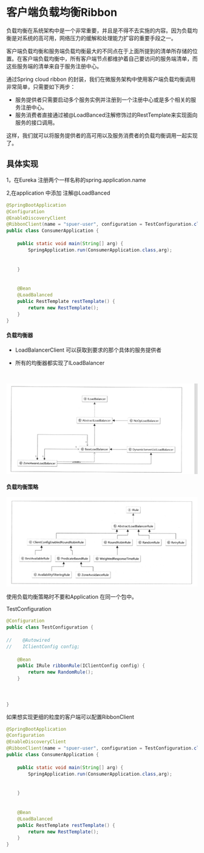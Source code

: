 



# 客户端负载均衡Ribbon

负载均衡在系统架构中是一个非常重要，并且是不得不去实施的内容。因为负载均衡是对系统的高可用，网络压力的缓解和处理能力扩容的重要手段之一。

客户端负载均衡和服务端负载均衡最大的不同点在于上面所提到的清单所存储的位置。在客户端负载均衡中，所有客户端节点都维护着自己要访问的服务端清单，而这些服务端的清单来自于服务注册中心。



通过Spring cloud ribbon 的封装，我们在微服务架构中使用客户端负载均衡调用非常简单，只需要如下两步：

* 服务提供者只需要启动多个服务实例并注册到一个注册中心或是多个相关的服务注册中心。
* 服务消费者直接通过被@LoadBanced注解修饰过的RestTemplate来实现面向服务的接口调用。

这样，我们就可以将服务提供者的高可用以及服务消费者的负载均衡调用一起实现了。





## 具体实现

1，在Eureka 注册两个一样名称的spring.application.name

2,在application 中添加 注解@LoadBanced

```Java
@SpringBootApplication
@Configuration
@EnableDiscoveryClient
@RibbonClient(name = "spuer-user", configuration = TestConfiguration.class)
public class ConsumerApplication {

    public static void main(String[] arg) {
        SpringApplication.run(ConsumerApplication.class,arg);


    }


    @Bean
    @LoadBalanced
    public RestTemplate restTemplate() {
        return new RestTemplate();
    }
}

```





#### 负载均衡器

* LoadBalancerClient 可以获取到要求的那个具体的服务提供者

* 所有的均衡器都实现了ILoadBalancer

  ​

![cloud-balancer](../images/cloud-balancer.png)









#### 负载均衡策略

![cloud-balancer](../images/cloud-rule.png)



使用负载均衡策略时不要和Application 在同一个包中。

TestConfiguration

```Java
@Configuration
public class TestConfiguration {

//    @Autowired
//    IClientConfig config;

    @Bean
    public IRule ribbonRule(IClientConfig config) {
        return new RandomRule();
    }



}
```



如果想实现更细的粒度的客户端可以配置RibbonClient

```Java
@SpringBootApplication
@Configuration
@EnableDiscoveryClient
@RibbonClient(name = "spuer-user", configuration = TestConfiguration.class)
public class ConsumerApplication {

    public static void main(String[] arg) {
        SpringApplication.run(ConsumerApplication.class,arg);


    }


    @Bean
    @LoadBalanced
    public RestTemplate restTemplate() {
        return new RestTemplate();
    }
}

```


